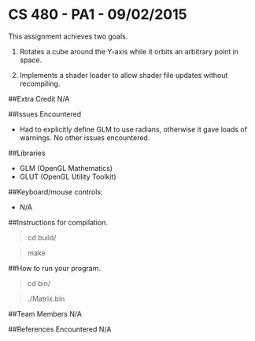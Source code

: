 CS 480 - PA1 - 09/02/2015
===
This assignment achieves two goals.

1. Rotates a cube around the Y-axis while it orbits an arbitrary point in space.

2. Implements a shader loader to allow shader file updates without recompiling.

##Extra Credit
N/A

##Issues Encountered
- Had to explicitly define GLM to use radians, otherwise it gave loads of warnings. No other issues encountered.

##Libraries
- GLM (OpenGL Mathematics)
- GLUT (OpenGL Utility Toolkit)

##Keyboard/mouse controls:
- N/A

##Instructions for compilation.
>cd build/

>make

##How to run your program.
>cd bin/

>./Matrix.bin

##Team Members
N/A

##References Encountered
N/A


